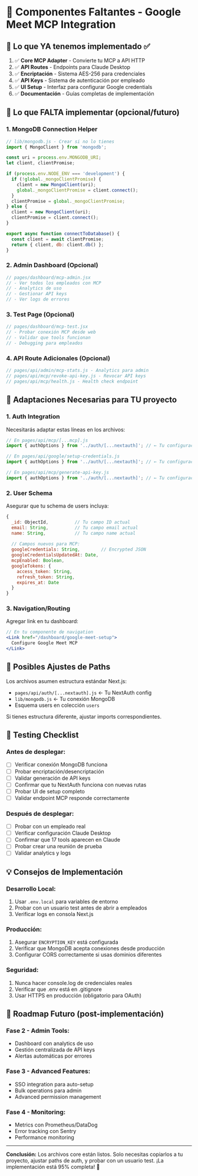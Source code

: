 # 📝 Componentes Faltantes - Google Meet MCP Integration

## 🎯 Lo que YA tenemos implementado ✅

1. ✅ **Core MCP Adapter** - Convierte tu MCP a API HTTP
2. ✅ **API Routes** - Endpoints para Claude Desktop  
3. ✅ **Encriptación** - Sistema AES-256 para credenciales
4. ✅ **API Keys** - Sistema de autenticación por empleado
5. ✅ **UI Setup** - Interfaz para configurar Google credentials
6. ✅ **Documentación** - Guías completas de implementación

## 🔧 Lo que FALTA implementar (opcional/futuro)

### **1. MongoDB Connection Helper**
```javascript
// lib/mongodb.js - Crear si no lo tienes
import { MongoClient } from 'mongodb';

const uri = process.env.MONGODB_URI;
let client, clientPromise;

if (process.env.NODE_ENV === 'development') {
  if (!global._mongoClientPromise) {
    client = new MongoClient(uri);
    global._mongoClientPromise = client.connect();
  }
  clientPromise = global._mongoClientPromise;
} else {
  client = new MongoClient(uri);
  clientPromise = client.connect();
}

export async function connectToDatabase() {
  const client = await clientPromise;
  return { client, db: client.db() };
}
```

### **2. Admin Dashboard (Opcional)**
```javascript
// pages/dashboard/mcp-admin.jsx
// - Ver todos los empleados con MCP
// - Analytics de uso
// - Gestionar API keys
// - Ver logs de errores
```

### **3. Test Page (Opcional)**
```javascript
// pages/dashboard/mcp-test.jsx  
// - Probar conexión MCP desde web
// - Validar que tools funcionan
// - Debugging para empleados
```

### **4. API Route Adicionales (Opcional)**
```javascript
// pages/api/admin/mcp-stats.js - Analytics para admin
// pages/api/mcp/revoke-api-key.js - Revocar API keys
// pages/api/mcp/health.js - Health check endpoint
```

## 🔄 Adaptaciones Necesarias para TU proyecto

### **1. Auth Integration**
Necesitarás adaptar estas líneas en los archivos:

```javascript
// En pages/api/mcp/[...mcp].js
import { authOptions } from '../auth/[...nextauth]'; // ← Tu configuración auth

// En pages/api/google/setup-credentials.js  
import { authOptions } from '../auth/[...nextauth]'; // ← Tu configuración auth

// En pages/api/mcp/generate-api-key.js
import { authOptions } from '../auth/[...nextauth]'; // ← Tu configuración auth
```

### **2. User Schema**
Asegurar que tu schema de users incluya:
```javascript
{
  _id: ObjectId,          // Tu campo ID actual
  email: String,          // Tu campo email actual  
  name: String,           // Tu campo name actual
  
  // Campos nuevos para MCP:
  googleCredentials: String,        // Encrypted JSON
  googleCredentialsUpdatedAt: Date,
  mcpEnabled: Boolean,
  googleTokens: {
    access_token: String,
    refresh_token: String,
    expires_at: Date
  }
}
```

### **3. Navigation/Routing**
Agregar link en tu dashboard:
```jsx
// En tu componente de navigation
<Link href="/dashboard/google-meet-setup">
  Configure Google Meet MCP
</Link>
```

## 🚧 Posibles Ajustes de Paths

Los archivos asumen estructura estándar Next.js:
- `pages/api/auth/[...nextauth].js` ← Tu NextAuth config
- `lib/mongodb.js` ← Tu conexión MongoDB
- Esquema users en colección `users`

Si tienes estructura diferente, ajustar imports correspondientes.

## 🧪 Testing Checklist

### **Antes de desplegar:**
- [ ] Verificar conexión MongoDB funciona
- [ ] Probar encriptación/desencriptación
- [ ] Validar generación de API keys
- [ ] Confirmar que tu NextAuth funciona con nuevas rutas
- [ ] Probar UI de setup completo
- [ ] Validar endpoint MCP responde correctamente

### **Después de desplegar:**
- [ ] Probar con un empleado real
- [ ] Verificar configuración Claude Desktop
- [ ] Confirmar que 17 tools aparecen en Claude
- [ ] Probar crear una reunión de prueba
- [ ] Validar analytics y logs

## 💡 Consejos de Implementación

### **Desarrollo Local:**
1. Usar `.env.local` para variables de entorno
2. Probar con un usuario test antes de abrir a empleados
3. Verificar logs en consola Next.js

### **Producción:**
1. Asegurar `ENCRYPTION_KEY` está configurada
2. Verificar que MongoDB acepta conexiones desde producción  
3. Configurar CORS correctamente si usas dominios diferentes

### **Seguridad:**
1. Nunca hacer console.log de credenciales reales
2. Verificar que .env está en .gitignore
3. Usar HTTPS en producción (obligatorio para OAuth)

## 🎯 Roadmap Futuro (post-implementación)

### **Fase 2 - Admin Tools:**
- Dashboard con analytics de uso
- Gestión centralizada de API keys
- Alertas automáticas por errores

### **Fase 3 - Advanced Features:**
- SSO integration para auto-setup
- Bulk operations para admin
- Advanced permission management

### **Fase 4 - Monitoring:**
- Metrics con Prometheus/DataDog
- Error tracking con Sentry
- Performance monitoring

---

**Conclusión:** Los archivos core están listos. Solo necesitas copiarlos a tu proyecto, ajustar paths de auth, y probar con un usuario test. ¡La implementación está 95% completa! 🚀